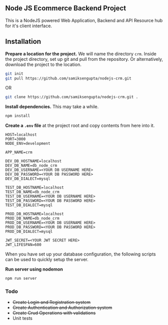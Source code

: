 ## Node JS Ecommerce Backend Project

This is a NodeJS powered Web Application, Backend and API Resource hub for it's client interface.

## Installation

**Prepare a location for the project.** We will name the directory `crm`. Inside the project directory, set up git and pull from the repository. Or alternatively, download the project to the location.

```bash
git init
git pull https://github.com/samiksengupta/nodejs-crm.git
```

OR

```bash
git clone https://github.com/samiksengupta/nodejs-crm.git .
```
**Install dependencies.** This may take a while.

```bash
npm install
```

**Create a `.env` file** at the project root and copy contents from here into it.

```
HOST=localhost
PORT=3000
NODE_ENV=development

APP_NAME=crm

DEV_DB_HOSTNAME=localhost
DEV_DB_NAME=db_node_crm
DEV_DB_USERNAME=<YOUR DB USERNAME HERE>
DEV_DB_PASSWORD=<YOUR DB PASSWORD HERE>
DEV_DB_DIALECT=mysql

TEST_DB_HOSTNAME=localhost
TEST_DB_NAME=db_node_crm
TEST_DB_USERNAME=<YOUR DB USERNAME HERE>
TEST_DB_PASSWORD=<YOUR DB PASSWORD HERE>
TEST_DB_DIALECT=mysql

PROD_DB_HOSTNAME=localhost
PROD_DB_NAME=db_node_crm
PROD_DB_USERNAME=<YOUR DB USERNAME HERE>
PROD_DB_PASSWORD=<YOUR DB PASSWORD HERE>
PROD_DB_DIALECT=mysql

JWT_SECRET=<YOUR JWT SECRET HERE>
JWT_LIFESPAN=600
```

When you have set up your database configuration, the following scripts can be used to quickly setup the server.

**Run server using nodemon**

```bash
npm run server
```

### Todo

* ~~Create Login and Registration system~~
* ~~Create Authentication and Authorization system~~
* ~~Create Crud Operations with validations~~
* Unit tests
